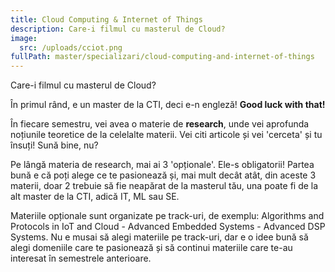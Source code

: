 ```yaml
---
title: Cloud Computing & Internet of Things
description: Care-i filmul cu masterul de Cloud?
image:
  src: /uploads/cciot.png
fullPath: master/specializari/cloud-computing-and-internet-of-things
---
```

Care-i filmul cu masterul de Cloud?

În primul rând, e un master de la CTI, deci e-n engleză! **Good luck with that!**

În fiecare semestru, vei avea o materie de **research**, unde vei aprofunda noțiunile teoretice de la celelalte materii. Vei citi articole și vei 'cerceta' și tu însuți! Sună bine, nu? 

Pe lângă materia de research, mai ai 3 'opționale'. Ele-s obligatorii! Partea bună e că poți alege ce te pasionează și, mai mult decât atât, din aceste 3 materii, doar 2 trebuie să fie neapărat de la masterul tău, una poate fi de la alt master de la CTI, adică IT, ML sau SE. 

Materiile opționale sunt organizate pe track-uri, de exemplu: Algorithms and Protocols in IoT and Cloud - Advanced Embedded Systems - Advanced DSP Systems. Nu e musai să alegi materiile pe track-uri, dar e o idee bună să alegi domeniile care te pasionează și să continui materiile care te-au interesat în semestrele anterioare.